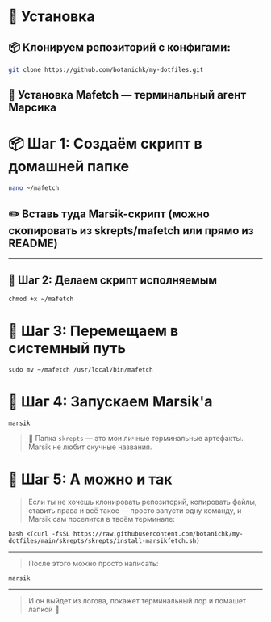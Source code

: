 # 🚀 Установка
## 📦 Клонируем репозиторий с конфигами:

```bash
git clone https://github.com/botanichk/my-dotfiles.git

```
## 🐾 Установка Mafetch — терминальный агент Марсика

# 📦 Шаг 1: Создаём скрипт в домашней папке

```bash
nano ~/mafetch
```
## ✏️ Вставь туда Marsik-скрипт (можно скопировать из skrepts/mafetch или прямо из README)
---
## 🔧 Шаг 2: Делаем скрипт исполняемым
```
chmod +x ~/mafetch
```
# 🚚 Шаг 3: Перемещаем в системный путь
```
sudo mv ~/mafetch /usr/local/bin/mafetch
```
# 🧪 Шаг 4: Запускаем Marsik'а
```
marsik
```
> 📁 Папка `skrepts` — это мои личные терминальные артефакты.  
> Marsik не любит скучные названия.
# 🐾 Шаг 5: А можно и так
> Если ты не хочешь клонировать репозиторий, копировать файлы, ставить права и всё такое — просто запусти одну команду, и Marsik сам поселится в твоём терминале:
```
bash <(curl -fsSL https://raw.githubusercontent.com/botanichk/my-dotfiles/main/skrepts/skrepts/install-marsikfetch.sh)
```
---
> После этого можно просто написать:
```
marsik
```
---
> И он выйдет из логова, покажет терминальный лор и помашет лапкой 🐧
